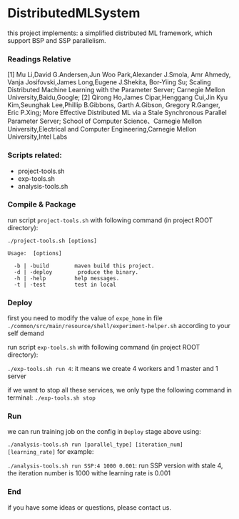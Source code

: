 # DistributedMLSystem
this project implements: a simplified distributed ML framework, which support BSP and SSP parallelism.

### Readings Relative
[1] Mu Li,David G.Andersen,Jun Woo Park,Alexander J.Smola, Amr Ahmedy, Vanja Josifovski,James Long,Eugene J.Shekita, Bor-Yiing Su; Scaling Distributed Machine Learning with the Parameter Server; Carnegie Mellon University,Baidu,Google; 
[2] Qirong Ho,James Cipar,Henggang Cui,Jin Kyu Kim,Seunghak Lee,Phillip B.Gibbons, Garth A.Gibson, Gregory R.Ganger, Eric P.Xing; More Effective Distributed ML via a Stale Synchronous Parallel Parameter Server; School of Computer Science、Carnegie Mellon University,Electrical and Computer Engineering,Carnegie Mellon University,Intel Labs 

### Scripts related:
* project-tools.sh
* exp-tools.sh
* analysis-tools.sh

### Compile & Package
run script `project-tools.sh` with following command (in project ROOT directory):

`./project-tools.sh [options]`
```、
Usage:  [options]

  -b | -build        maven build this project.
  -d | -deploy        produce the binary.
  -h | -help         help messages.
  -t | -test         test in local
```

### Deploy
first you need to modify the value of `expe_home` in file `./common/src/main/resource/shell/experiment-helper.sh` according to your self demand

run script `exp-tools.sh` with following command (in project ROOT directory):

`./exp-tools.sh run 4`: it means we create 4 workers and 1 master and 1 server

if we want to stop all these services, we only type the following command in terminal:
`./exp-tools.sh stop`

### Run
we can run training job on the config in `Deploy` stage above using:

`./analysis-tools.sh run [parallel_type] [iteration_num] [learning_rate]`
for example:

`./analysis-tools.sh run SSP:4 1000 0.001`: run SSP version with stale 4, the iteration number is 1000 withe learning rate is 0.001

### End
if you have some ideas or questions, please contact us.